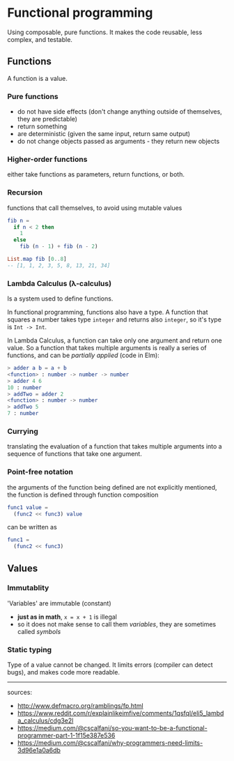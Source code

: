 # Functional programming

Using composable, pure functions. It makes the code reusable, less complex, and testable.

## Functions

A function is a value.

### Pure functions

  - do not have side effects (don't change anything outside of themselves, they are predictable)
  - return something
  - are deterministic (given the same input, return same output)
  - do not change objects passed as arguments - they return new objects

### Higher-order functions

either take functions as parameters, return functions, or both.

### Recursion

functions that call themselves, to avoid using mutable values

```elm
fib n =
  if n < 2 then
    1
  else
    fib (n - 1) + fib (n - 2)

List.map fib [0..8]
-- [1, 1, 2, 3, 5, 8, 13, 21, 34]
```

### Lambda Calculus (λ-calculus)

Is a system used to define functions.

In functional programming, functions also have a type. A function that squares a number takes type `integer` and returns also `integer`, so it's type is `Int -> Int`.

In Lambda Calculus, a function can take only one argument and return one value. So a function that takes multiple arguments is really a series of functions, and can be *partially applied* (code in Elm):

```elm
> adder a b = a + b
<function> : number -> number -> number
> adder 4 6
10 : number
> addTwo = adder 2
<function> : number -> number
> addTwo 5
7 : number
```

### Currying

translating the evaluation of a function that takes multiple arguments into a sequence of functions that take one argument.  

### Point-free notation

the arguments of the function being defined are not explicitly mentioned, the function is defined through function composition

```elm
func1 value =
  (func2 << func3) value
```

can be written as

```elm
func1 =
  (func2 << func3)
```

## Values

### Immutablity

'Variables' are immutable (constant)

  - __just as in math__, `x = x + 1` is illegal
  - so it does not make sense to call them *variables*, they are sometimes called *symbols*

### Static typing

Type of a value cannot be changed. It limits errors (compiler can detect bugs), and makes code more readable.

---
sources:
- http://www.defmacro.org/ramblings/fp.html
- https://www.reddit.com/r/explainlikeimfive/comments/1qsfql/eli5_lambda_calculus/cdg3e2l
- https://medium.com/@cscalfani/so-you-want-to-be-a-functional-programmer-part-1-1f15e387e536
- https://medium.com/@cscalfani/why-programmers-need-limits-3d96e1a0a6db
